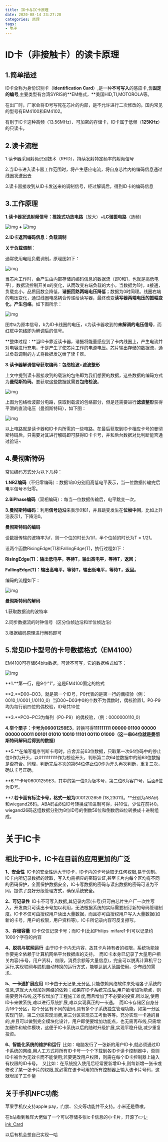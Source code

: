 ```yaml
---
title: ID卡与IC卡原理
date: 2020-08-14 23:27:28
categories: 原理
tags: 
- 电子
---
```


# ID卡（非接触卡）的读卡原理

## 1.简单描述

ID卡全称为身份识别卡（**Identification Card**）,是一种**不可写入**的感应卡,含**固定的编号**,主要类型有台湾SYRIS的**EM格式，**美国HID,TI,MOTOROLA等。

在出厂时，厂家会将ID号写死在芯片的内部，是不允许进行二次修改的。国内常见的型号有EM4100和EM4102。

有别于IC卡这种高频（13.56MHz）、可加密的存储卡，ID卡属于低频（**125KHz**）的只读卡。



## 2.读卡流程

1.读卡器采用射频识别技术（RFID），持续发射特定频率的射频信号

2.当ID卡进入读卡器工作范围时，将产生感应电流，将自身芯片内的编码信息通过线圈发送出去

3.读卡器接收到从ID卡发送来的调制信号，经过解调后，得到ID卡的编码信息

<!-- more -->

## 3.工作原理

**1.读卡器发送射频信号：推挽式功放电路**（放大）+**LC谐振电路**（选频）

![img](./ID卡与IC卡原理/功放-225x300.png) **+**  ![img](./ID卡与IC卡原理/LC-247x300.png)



**2.ID卡返回编码信息：负载调制**

**关于负载调制**：

通常使用电阻负载调制，原理图如下：

![img](./ID卡与IC卡原理/fuzai.png)

当芯片工作时，会产生由内部存储的编码信息的数据流（即0和1，也就是高低电平），数据流控制开关s的变化，从而改变右端负载的大小。当数据为1时，s接通，负载变小，品质因数会降低，**谐振回路两端电压降低**；数据为0时同理。线圈右端的电压变化，通过线圈电感耦合传递给读写器，最终改变**读写器两端电压的振幅变化，产生包络**。如下图所示：

![img](./ID卡与IC卡原理/xinhao.png)

图中a为原本信号，b为ID卡线圈的电压，c为读卡器收到的**未解调的电压信号**，而红框中包络即为解调后的信号。

**整体过程：**当ID卡靠近读卡器，谐振将能量感应到了卡内线圈上，产生电流并对电容进行充电，于是产生了使芯片工作的电源电压。芯片输出存储的数据流，通过负载调制的方式将数据发送给了读卡器。



**3.读卡器解调信号获取编码：包络检波+滤波整形**

上文中提到读卡器接收到的载波的包络即为我们想要的数据，这些数据的编码方式为**曼彻斯特码**。要获取这些数据就需要**包络检波**。

![img](./ID卡与IC卡原理/jianbo.png)

上图为包络检波部分电路，获取到载波的包络部分，但是还需要进行**滤波整形**获得平滑的直流电压（曼彻斯特码），如下图：

![img](./ID卡与IC卡原理/lvbo.png)

以上电路就是读卡器和ID卡内所需的一些电路。在最后获取到ID卡相应卡号的曼彻斯特码后，只需要对其进行解码即可获得ID卡卡号，并和后台数据对比判断能否通过验证~



## 4.曼彻斯特码

常见编码方式分为以下几种：

**1.NRZ编码**（不归零编码）：数据1和0分别用高低电平表示，当一位数据传输完后电平信号不归零。

**2.BiPhase编码**（双相编码）：每当一位数据传输后，电平跳变一次。

**3.曼彻斯特编码**：利用**信号边沿**来表示0和1，并且跳变发生在**位帧中间**，比如上升沿表示1，下降沿0。

**曼彻斯特码的编码**

设数据传输的波特率为f，则一个位的时长为1/f，半个位帧的时长为T = 1/2f。

设两个函数RisingEdge(T)和FallingEdge(T)，执行过程如下：

**RisingEdge(T)：输出低电平，等待T，输出高电平，等待T，返回；**

**FallingEdge(T)：输出高电平，等待T，输出低电平，等待T，返回。**

编码的流程如下：

![img](./ID卡与IC卡原理/bianma.png)

**曼彻斯特码的解码**

1.获取数据流的波特率

2.同步数据流的时钟信号（区分位帧边沿和半位帧边沿）

3.根据编码原理进行解码即可



## 5.常见ID卡型号的卡号数据格式（EM4100）

EM4100可存储64bits数据，可读不可写，它的数据格式如下：

![img](./ID卡与IC卡原理/em4100.png)

**1.**第一行，是9个“1”，这是EM4100固定的格式

**2.**D00~D03，就是第一个ID号，P0代表的是第一行的偶校验（例：0010_1/0001_1/0110_0）当D00~D03中0的个数不为偶数时，偶校验置1。P0-P9均为每行前四位的偶校验，ID号共10位

**3.**PC0~PC3为每列（P0-P9）的偶校验，（例：0000000110_0）

**4.**举个栗子：卡号为**06001259E3**，转换可得**111111111 00000 01100 00000 00000 00011 00101 01010 10010 11101 00110 01000（这一串64位就是曼彻斯特码解码后得到的数据）**

**5.**在编写程序判断卡号时，应舍弃前63位数据，只取第一次64位码中的停止位0作为开头，以0111111111作为校验开头，判断第二次64位数据中的前63位数据是否符合。同理，判断完后本次的第64位停止位0作为开头再次判断，重复三次，确认卡号正确。

**6.**卡号06001259E3，其中的第一位0为版本号，第二位6为客户号，后面8位为ID号。

**7.**若卡面有标注卡号，格式一般为**0001202659 (18,23011)。**分别为ABA码和wiegand26码。ABA码由8位ID号转换成10进制可得，共10位，少位在前补0。wiegand26码这组数据分别为8位ID号的倒数56位和倒数后四位转换成十进制组成。



# 关于IC卡

## 相比于ID卡，IC卡在目前的应用更加的广泛

**1、安全性** IC卡的安全性远大于ID卡，ID卡内的卡号读取无任何权限,易于仿制。IC卡内所记录数据的读取，写入均需相应的密码认证,甚至卡片内每个区均有不同的密码保护，全面保护数据安全，IC卡写数据的密码与读出数据的密码可设为不同，提供了良好分级管理方式，确保系统安全。

**2、可记录性** ID卡不可写入数据,其记录内容(卡号)只可由芯片生产厂一次性写入，开发商只可读出卡号加以利用，无法根据系统的实际需要制订新的号码管理制度。IC卡不仅可由授权用户读出大量数据，而且亦可由授权用户写入大量数据(如新的卡号，用户的权限，用户资料等)，IC卡所记录内容可反复擦写。

**3、存储容量** ID卡仅仅记录卡号；而IC卡(比如Philips mifare1卡)可以记录约1000个字符的内容

**4、脱机与联网运行** 由于ID卡卡内无内容，故其卡片持有者的权限，系统功能操作要完全依赖于计算机网络平台数据库的支持。 而IC卡本身已记录了大量用户相关内容(卡号，用户资料，权限，消费余额等大量信息)，完全可以脱离计算机平台运行,实现联网与脱机自动转换的运行方式，能够达到大范围使用，少布线的需求。

**5、一卡通扩展应用** ID卡由于无记录,无分区,只能依赖网络软件来处理各子系统的信息,这就大大增加对网络的依赖；如果在ID卡系统完成后,用户欲增加功能点，则需要另外布线,这不仅增加了工程施工难度,而且增加了不必要的投资.所以说,使用ID卡来做系统,难以进行系统扩展,难以实现真正的一卡通。 而IC卡存储区自身分为16个分区，每个分区有不同的密码,具有多个子系统独立管理功能，如第一分区实现门禁，第二分区实现消费,第三分区实现员工考勤等等。充分实现一卡通的目的,并且可以做到完全模块化设计，用户即使要增加功能点，也无需再布线,只需增加硬件和软件模块，这便于IC卡系统以后的随时升级扩展,实现平稳升级,减少重复投资。

**6、智能化系统的维护和运行** 比如：电脑发行了一张新的用户ID卡,就必须通过ID卡系统的网络,用人工方式将所有ID卡号一个个下载到各ID卡读卡控制器中，否则ID卡被作为无效卡而不能使用;若要更改用户权限，则需在每个ID卡控制器上输入有权限的ID卡号。 又比如：在系统投入使用后经常要新增ID卡,则每新增一张卡或修改了某一张卡片的权限,就必需在该卡可用的所有控制器上输入该卡片号码，这就增加了工作量



## 关于手机NFC功能

苹果手机仅支持apple pay，门禁、公交等功能并不支持。小米还是香嗷。

在b站看到稚晖大佬做了一个可以存储多张ic卡信息的小卡片，开源了👉[L-ink_Card](https://github.com/peng-zhihui/L-ink_Card)

以后有机会想自己实现一哈
